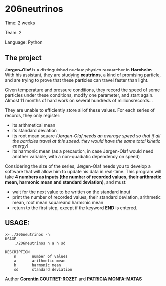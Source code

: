 206neutrinos
===

Time:       2 weeks

Team:       2

Language:   Python


The project
----
**Jørgen-Olaf** is a distinguished nuclear physics researcher in **Hørsholm**. With his assistant, they are studying **neutrinos**, a kind of promising particle, and are trying to prove that these particles can travel faster than light.

Given temperature and pressure conditions, they record the speed of some particles under these conditions, modify one parameter, and start again. Almost 11 months of hard work on several hundreds of millionsrecords...

They are unable to efficiently store all of these values. For each series of records, they only register:
* its arithmetical mean
* its standard deviation
* its root mean square *(Jørgen-Olaf needs an average speed so that if all the particles travel at this speed, they would have the same total kinetic energy)*
* its harmonic mean (as a precaution, in case Jørgen-Olaf would need another variable, with a non-quadratic dependency on speed)
 
 
Considering the size of the series, Jørgen-Olaf needs you to develop a software that will allow him to update his data in real-time. This program will take **4 numbers as inputs (the number of recorded values, their arithmetic mean, harmonic mean and standard deviation)**, and must:
* wait for the next value to be written on the standard input
* print the number of recorded values, their standard deviation, arithmetic mean, root mean squareand harmonic mean
* return to the first step, except if the keyword **END** is entered.


## USAGE:

```
>> ./206neutrinos -h
USAGE
    ./206neutrinos n a h sd

DESCRIPTION
    n       number of values
    a       arithmetic mean
    h       harmonic mean
    sd      standard deviation
```

Author [**Corentin COUTRET-ROZET**](https://github.com/sheiiva) and [**PATRICIA MONFA-MATAS**](https://github.com/patumm)
